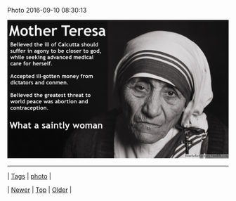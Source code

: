 <!--
title: Photo 2016-09-10 08
date: 2020-06-28T15:27:00.128Z
tags: photo
-->


Photo 2016-09-10 08:30:13

![](150204201556-0.jpg)

<!--BOTTOM-POST-NAVIGATION-->
---

| [Tags](tags.md) | [photo](tag-photo.md) |

| [Newer](150173482235.md) | [Top](index.md) | [Older](150210536790.md) |